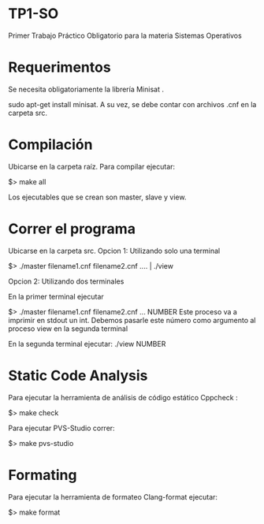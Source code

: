 # TP1-SO
Primer Trabajo Práctico Obligatorio para la materia Sistemas Operativos

# Requerimentos

Se necesita obligatoriamente la librería Minisat . 

sudo apt-get install minisat.
A su vez, se debe contar con archivos .cnf en la carpeta src.

# Compilación

Ubicarse en la  carpeta raíz. Para compilar ejecutar: 

$> make all

Los ejecutables que se crean son master, slave y view.

# Correr el programa
Ubicarse en la carpeta src.
Opcion 1: Utilizando solo una terminal

$> ./master filename1.cnf  filename2.cnf .... | ./view

Opcion 2: Utilizando dos terminales

En la primer terminal ejecutar 

$> ./master filename1.cnf  filename2.cnf ...
NUMBER
Este proceso va a imprimir en stdout un int. Debemos pasarle este número como argumento al proceso view en la segunda terminal

En la segunda terminal ejecutar:
./view NUMBER


# Static Code Analysis

Para ejecutar la herramienta de análisis de código estático Cppcheck :

$> make check

Para ejecutar PVS-Studio correr:

$> make pvs-studio

# Formating

Para ejecutar la herramienta de formateo Clang-format ejecutar:

$> make format

